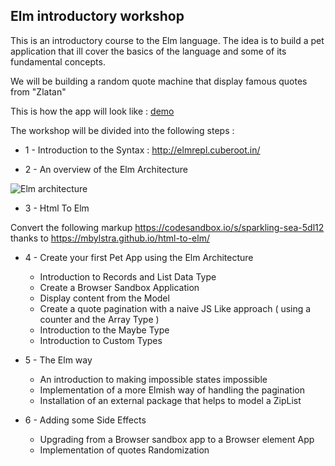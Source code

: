 ## Elm introductory workshop

This is an introductory course to the Elm language.
The idea is to build a pet application that ill cover the basics of the language and some of its fundamental concepts.

We will be building a random quote machine that display famous quotes from "Zlatan"

This is how the app will look like : [demo](https://5dl12.csb.app)


The workshop will be divided into the following steps :

- 1 - Introduction to the Syntax : http://elmrepl.cuberoot.in/

- 2 - An overview of the Elm Architecture

![Elm architecture](https://elmprogramming.com/images/elm-architecture/model-view-update.png)

- 3 - Html To Elm

Convert the following markup https://codesandbox.io/s/sparkling-sea-5dl12  thanks to https://mbylstra.github.io/html-to-elm/

- 4 - Create your first Pet App using the Elm Architecture

  - Introduction to Records and List Data Type
  - Create a Browser Sandbox Application
  - Display content from the Model
  - Create a quote pagination with a naive JS Like approach ( using a counter and the Array Type ) 
  - Introduction to the Maybe Type
  - Introduction to Custom Types
  
- 5 - The Elm way

  - An introduction to making impossible states impossible
  - Implementation of a more Elmish way of handling the pagination
  - Installation of an external package that helps to model a ZipList
  
- 6 - Adding some Side Effects

  - Upgrading from a Browser sandbox app to a Browser element App
  - Implementation of quotes Randomization
  
